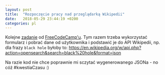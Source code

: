 ```yaml
---
layout: post
title:  "Rozpoczęcie pracy nad przeglądarką Wikipedii"
date:   2018-05-29 23:44:19 +0200
categories: pl
---
```


Kolejne [zadanie][challenge] od [FreeCodeCamp'u][FreeCodeCamp]. Tym razem trzeba wykorzystać formularz i pobrać dane od użytkownika i podstawić je do API Wikipedii, np. dla frazy `black hole` byłoby to: https://en.wikipedia.org/w/api.php?action=opensearch&search=black%20hole&format=json

Na razie kod nie chce poprawnie mi sczytać wygenerowanego JSONa - no cóż #kwestiaCzasu :)





[challenge]: https://www.freecodecamp.org/challenges/build-a-wikipedia-viewer
[FreeCodeCamp]: https://www.freecodecamp.org


